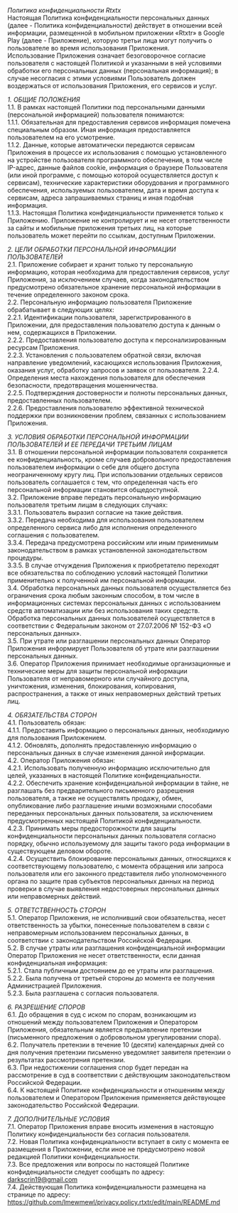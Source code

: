 
*Политика конфиденциальности Rtxtx*<br>
Настоящая Политика конфиденциальности персональных данных (далее - Политика конфиденциальности) действует в отношении всей информации, размещенной в мобильном приложении «Rtxtr» в Google Play (далее - Приложение), которую третьи лица могут получить о пользователе во время использования Приложения.<br>
Использование Приложения означает безоговорочное согласие пользователя с настоящей Политикой и указанными в ней условиями обработки его персональных данных (персональная информация); в случае несогласия с этими условиями Пользователь должен воздержаться от использования Приложения, его сервисов и услуг.<br>

*1. ОБЩИЕ ПОЛОЖЕНИЯ*<br>
1.1. В рамках настоящей Политики под персональными данными (персональной информацией) пользователя понимаются:<br>
1.1.1.  Обязательная для предоставления сервисов информация помечена специальным образом. Иная информация предоставляется пользователем на его усмотрение.<br>
1.1.2. Данные, которые автоматически передаются сервисам Приложения в процессе их использования с помощью установленного на устройстве пользователя программного обеспечения, в том числе IP-адрес, данные файлов cookie, информация о браузере Пользователя (или иной программе, с помощью которой осуществляется доступ к сервисам), технические характеристики оборудования и программного обеспечения, используемых пользователем, дата и время доступа к сервисам, адреса запрашиваемых страниц и иная подобная информация.<br>
1.1.3. Настоящая Политика конфиденциальности применяется только к Приложению. Приложение не контролирует и не несет ответственности за сайты и мобильные приложения третьих лиц, на которые пользователь может перейти по ссылкам, доступным Приложении.<br>

*2. ЦЕЛИ ОБРАБОТКИ ПЕРСОНАЛЬНОЙ ИНФОРМАЦИИ ПОЛЬЗОВАТЕЛЕЙ*<br>
2.1. Приложение собирает и хранит только ту персональную информацию, которая необходима для предоставления сервисов, услуг Приложения, за исключением случаев, когда законодательством предусмотрено обязательное хранение персональной информации в течение определенного законом срока.<br>
2.2. Персональную информацию пользователя Приложение обрабатывает в следующих целях:<br>
2.2.1. Идентификации пользователя, зарегистрированного в Приложении, для предоставления пользователю доступа к данным о нем, содержащихся в Приложении.<br>
2.2.2. Предоставления пользователю доступа к персонализированным ресурсам Приложения.<br>
2.2.3. Установления с пользователем обратной связи, включая направление уведомлений, касающихся использования Приложения, оказания услуг, обработку запросов и заявок от пользователя.
2.2.4. Определения места нахождения пользователя для обеспечения безопасности, предотвращения мошенничества.<br>
2.2.5. Подтверждения достоверности и полноты персональных данных, предоставленных пользователем.<br>
2.2.6. Предоставления пользователю эффективной технической поддержки при возникновении проблем, связанных с использованием Приложения.<br>

*3. УСЛОВИЯ ОБРАБОТКИ ПЕРСОНАЛЬНОЙ ИНФОРМАЦИИ ПОЛЬЗОВАТЕЛЕЙ И ЕЕ ПЕРЕДАЧИ ТРЕТЬИМ ЛИЦАМ*<br>
3.1. В отношении персональной информации пользователя сохраняется ее конфиденциальность, кроме случаев добровольного предоставления пользователем информации о себе для общего доступа неограниченному кругу лиц. При использовании отдельных сервисов пользователь соглашается с тем, что определенная часть его персональной информации становится общедоступной.<br>
3.2. Приложение вправе передать персональную информацию пользователя третьим лицам в следующих случаях:<br>
3.3.1. Пользователь выразил согласие на такие действия.<br>
3.3.2. Передача необходима для использования пользователем определенного сервиса либо для исполнения определенного соглашения с пользователем.<br>
3.3.4. Передача предусмотрена российским или иным применимым законодательством в рамках установленной законодательством процедуры.<br>
3.3.5. В случае отчуждения Приложения к приобретателю переходят все обязательства по соблюдению условий настоящей Политики применительно к полученной им персональной информации.<br>
3.4. Обработка персональных данных пользователя осуществляется без ограничения срока любым законным способом, в том числе в информационных системах персональных данных с использованием средств автоматизации или без использования таких средств. Обработка персональных данных пользователей осуществляется в соответствии с Федеральным законом от 27.07.2006 № 152-ФЗ «О персональных данных».<br>
3.5. При утрате или разглашении персональных данных Оператор Приложения информирует Пользователя об утрате или разглашении персональных данных.<br>
3.6. Оператор Приложения принимает необходимые организационные и технические меры для защиты персональной информации Пользователя от неправомерного или случайного доступа, уничтожения, изменения, блокирования, копирования, распространения, а также от иных неправомерных действий третьих лиц.<br>

*4. ОБЯЗАТЕЛЬСТВА СТОРОН*<br>
4.1. Пользователь обязан:<br>
4.1.1. Предоставить информацию о персональных данных, необходимую для пользования Приложением.<br>
4.1.2. Обновлять, дополнять предоставленную информацию о персональных данных в случае изменения данной информации.<br>
4.2. Оператор Приложения обязан:<br>
4.2.1. Использовать полученную информацию исключительно для целей, указанных в настоящей Политике конфиденциальности.<br>
4.2.2. Обеспечить хранение конфиденциальной информации в тайне, не разглашать без предварительного письменного разрешения пользователя, а также не осуществлять продажу, обмен, опубликование либо разглашение иными возможными способами переданных персональных данных пользователя, за исключением предусмотренных настоящей Политикой конфиденциальности.<br>
4.2.3. Принимать меры предосторожности для защиты конфиденциальности персональных данных пользователя согласно порядку, обычно используемому для защиты такого рода информации в существующем деловом обороте.<br>
4.2.4. Осуществить блокирование персональных данных, относящихся к соответствующему пользователю, с момента обращения или запроса пользователя или его законного представителя либо уполномоченного органа по защите прав субъектов персональных данных на период проверки в случае выявления недостоверных персональных данных или неправомерных действий.<br>

*5. ОТВЕТСТВЕННОСТЬ СТОРОН*<br>
5.1. Оператор Приложения, не исполнивший свои обязательства, несет ответственность за убытки, понесенные пользователем в связи с неправомерным использованием персональных данных, в соответствии с законодательством Российской Федерации.<br>
5.2. В случае утраты или разглашения конфиденциальной информации Оператор Приложения не несет ответственности, если данная конфиденциальная информация:<br>
5.2.1. Стала публичным достоянием до ее утраты или разглашения.<br>
5.2.2. Была получена от третьей стороны до момента ее получения Администрацией Приложения.<br>
5.2.3. Была разглашена с согласия пользователя.<br>

*6. РАЗРЕШЕНИЕ СПОРОВ*<br>
6.1. До обращения в суд с иском по спорам, возникающим из отношений между пользователем Приложения и Оператором Приложения, обязательным является предъявление претензии (письменного предложения о добровольном урегулировании спора).<br>
6.2. Получатель претензии в течение 10 (десяти) календарных дней со дня получения претензии письменно уведомляет заявителя претензии о результатах рассмотрения претензии.<br>
6.3. При недостижении соглашения спор будет передан на рассмотрение в суд в соответствии с действующим законодательством Российской Федерации.<br>
6.4. К настоящей Политике конфиденциальности и отношениям между пользователем и Оператором Приложения применяется действующее законодательство Российской Федерации.<br>

*7. ДОПОЛНИТЕЛЬНЫЕ УСЛОВИЯ*<br>
7.1. Оператор Приложения вправе вносить изменения в настоящую Политику конфиденциальности без согласия пользователя.<br>
7.2. Новая Политика конфиденциальности вступает в силу с момента ее размещения в Приложении, если иное не предусмотрено новой редакцией Политики конфиденциальности.<br>
7.3. Все предложения или вопросы по настоящей Политике конфиденциальности следует сообщать по адресу: darkscrin19@gmail.com<br>
7.4. Действующая Политика конфиденциальности размещена на странице по адресу: https://github.com/lmewmewl/privacy.policy.rtxtr/edit/main/README.md

